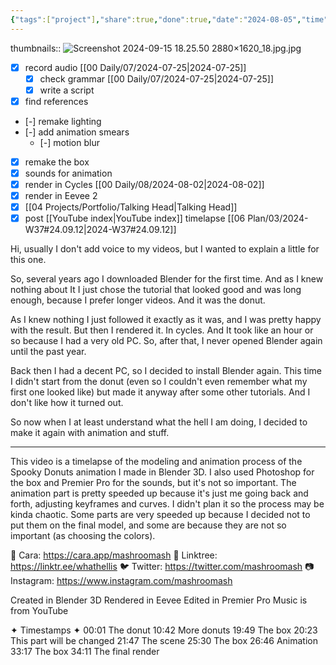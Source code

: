 ```yaml
---
{"tags":["project"],"share":true,"done":true,"date":"2024-08-05","time":38,"deadline":"2024-09-02","cover":"[[Screenshot 2024-09-15 18.25.50 2880×1620_18.jpg.jpg]]","dg-publish":true,"permalink":"/04-projects/done/blender-donut/","dgPassFrontmatter":true,"noteIcon":"","created":"2025-01-21T01:20:16.855+10:00","updated":"2025-01-31T13:49:07.836+10:00"}
---
```


thumbnails:: ![Screenshot 2024-09-15 18.25.50 2880×1620_18.jpg.jpg](/img/user/99/Embeds/Screenshot%202024-09-15%2018.25.50%202880%C3%971620_18.jpg.jpg)
- [x] record audio [[00 Daily/07/2024-07-25\|2024-07-25]]
	- [x] check grammar [[00 Daily/07/2024-07-25\|2024-07-25]]
	- [x] write a script
- [x] find references
- [-] remake lighting
- [-] add animation smears
	- [-] motion blur
- [x] remake the box
- [x] sounds for animation
- [x] render in Cycles [[00 Daily/08/2024-08-02\|2024-08-02]]
- [x] render in Eevee 2
- [x] [[04 Projects/Portfolio/Talking Head\|Talking Head]] 
- [x] post [[YouTube index\|YouTube index]] timelapse [[06 Plan/03/2024-W37#24.09.12\|2024-W37#24.09.12]]

Hi, usually I don't add voice to my videos, but I wanted to explain a little for this one.

So, several years ago I downloaded Blender for the first time. And as I knew nothing about It I just chose the tutorial that looked good and was long enough, because I prefer longer videos. And it was the donut. 

As I knew nothing I just followed it exactly as it was, and I was pretty happy with the result. But then I rendered it. In cycles. And It took like an hour or so because I had a very old PC. So, after that, I never opened Blender again until the past year.

Back then I had a decent PC, so I decided to install Blender again. This time I didn't start from the donut (even so I couldn't even remember what my first one looked like) but made it anyway after some other tutorials. And I don't like how it turned out.

So now when I at least understand what the hell I am doing, I decided to make it again with animation and stuff.

---

This video is a timelapse of the modeling and animation process of the Spooky Donuts animation I made in Blender 3D. I also used Photoshop for the box and Premier Pro for the sounds, but it's not so important.
The animation part is pretty speeded up because it's just me going back and forth, adjusting keyframes and curves. I didn't plan it so the process may be kinda chaotic.
Some parts are very speeded up because I decided not to put them on the final model, and some are because they are not so important (as choosing the colors).

💖 Cara: https://cara.app/mashroomash
🌱 Linktree: https://linktr.ee/whathellis
🐦 Twitter: https://twitter.com/mashroomash
📷 Instagram: https://www.instagram.com/mashroomash

Created in Blender 3D
Rendered in Eevee
Edited in Premier Pro
Music is from YouTube 

✦ Timestamps ✦
00:01 The donut
10:42 More donuts
19:49 The box
20:23 This part will be changed 
21:47 The scene
25:30 The box
26:46 Animation
33:17 The box
34:11 The final render
